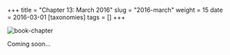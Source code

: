 +++
title = "Chapter 13: March 2016"
slug = "2016-march"
weight = 15
date = 2016-03-01
[taxonomies]
tags = []
+++

![book-chapter](/images/books/oeur/13.jpg)

Coming soon...